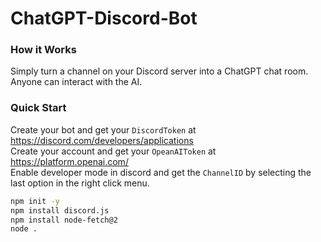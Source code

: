 # ChatGPT-Discord-Bot
### How it Works
Simply turn a channel on your Discord server into a ChatGPT chat room.  
Anyone can interact with the AI.

### Quick Start
Create your bot and get your ```DiscordToken``` at https://discord.com/developers/applications  
Create your account and get your ```OpeanAIToken``` at https://platform.openai.com/  
Enable developer mode in discord and get the ```ChannelID``` by selecting the last option in the right click menu.

```bash
npm init -y
npm install discord.js
npm install node-fetch@2
node .
```
